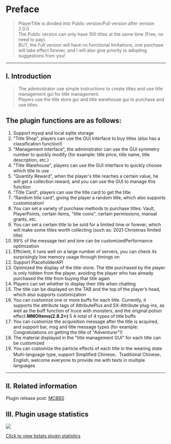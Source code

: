 # Preface
>PlayerTitle is divided into Public version/Full version after version 2.0.0  
The Public version can only have 100 titles at the same time (Free, no need to pay).  
BUT, the Full version will have no functional limitations, one purchase will take effect forever, and I will also give priority to adopting suggestions from you!

------------
## I. Introduction
>The administrator use simple instructions to create titles and use title management gui for title management.  
Players use the title store gui and title warehouse gui to purchase and use titles.

The plugin functions are as follows:
------------
1. Support mysql and local sqlite storage
2. "Title Shop", players can use the GUI interface to buy titles (also has a classification function!)
3. "Management interface", the administrator can use the GUI symmetry number to quickly modify (for example: title price, title name, title description, etc.)
4. "Title Warehouse", players can use the GUI interface to quickly choose which title to use
5. "Quantity Reward", when the player's title reaches a certain value, he will get a collection reward, and you can use the GUI to manage this function
6. "Title Card", players can use the title card to get the title
7. “Random title card”, giving the player a random title, which also supports customization!
8. You can set a variety of purchase methods to purchase titles: Vault, PlayerPoints, certain items, "title coins", certain permissions, manual grants, etc.
9. You can set a certain title to be sold for a limited time or forever, which will make some titles worth collecting (such as: 2021 Christmas limited title)
10. 99% of the message text and lore can be customizedPerformance optimization
11. Efficient, it runs well on a large number of servers, you can check its surprisingly low memory usage through timings on
12. Support PlaceholderAPI
13. Optimized the display of the title-store. The title purchased by the player is only hidden from the player, avoiding the player who has already purchased the title from buying that title again
14. Players can set whether to display their title when chatting
15. The title can be displayed on the TAB and the top of the player’s head, which also supports customization
16. You can customize one or more buffs for each title. Currently, it supports the attribute tags of AttributePlus and SX-Attribute plug-ins, as well as the buff function of truce with monsters, and the original potion effect.**MMOItems(2.8.2+)** 5 A total of 4 types of title buffs
17. You can customize the acquisition message after the title is acquired, and support bar, msg and title message types (for example: Congratulations on getting the title of "Adventurer"!)
18. The material displayed in the "title management GUI" for each title can be customized
19. You can customize the particle effects of each title in the wearing state
Multi-language type, support Simplified Chinese、Traditional Chinese、English, welcome everyone to provide me with texts in multiple languages
------------

## II. Related information
Plugin release post: [MCBBS](https://www.mcbbs.net/thread-1004671-1-1.html "Click to enter")  

## III. Plugin usage statistics
![](https://bstats.org/signatures/bukkit/PlayerTitle.svg)

[Click to view bstats plugin statistics](https://bstats.org/plugin/bukkit/PlayerTitle/6913 "Click to view bstats plugin statistics")